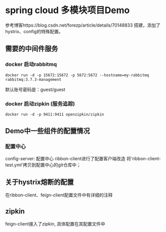 # spring cloud 多模块项目Demo

参考博客https://blog.csdn.net/forezp/article/details/70148833 搭建，添加了hystrix、config的特殊配置。

## 需要的中间件服务
### docker 启动rabbitmq 
```shell
docker run -d -p 15672:15672 -p 5672:5672 --hostname=my-rabbitmq rabbitmq:3.7.3-management
```
默认账号密码是：guest/guest
### docker 启动zipkin (服务追踪)
```
docker run -d -p 9411:9411 openzipkin/zipkin
```

## Demo中一些组件的配置情况
### 配置中心
config-server: 配置中心
ribbon-client进行了配置客户端改造
将'ribbon-client-test.yml'拷贝到配置中心的git仓库中；

## 关于hystrix熔断的配置
在ribbon-client、feign-client配置文件中有详细的注释

## zipkin
feign-client接入了zipkin, 具体配置在其配置文件中
